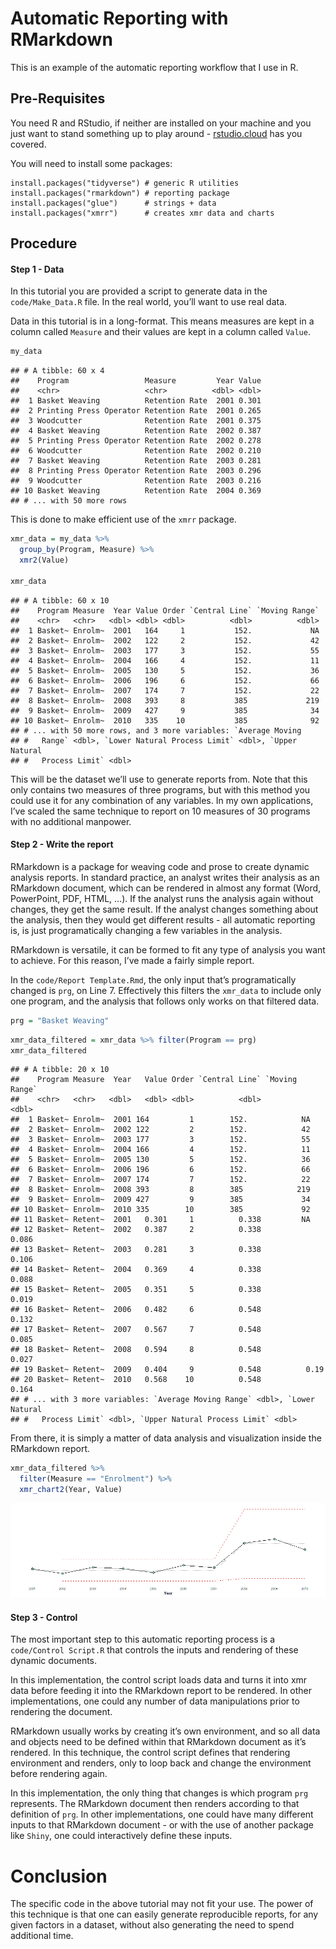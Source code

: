 
# Automatic Reporting with RMarkdown

This is an example of the automatic reporting workflow that I use in R.

## Pre-Requisites

You need R and RStudio, if neither are installed on your machine and you
just want to stand something up to play around -
[rstudio.cloud](https://rstudio.cloud/) has you covered.

You will need to install some packages:

    install.packages("tidyverse") # generic R utilities
    install.packages("rmarkdown") # reporting package
    install.packages("glue")      # strings + data
    install.packages("xmrr")      # creates xmr data and charts

## Procedure

#### Step 1 - Data

In this tutorial you are provided a script to generate data in the
`code/Make_Data.R` file. In the real world, you’ll want to use real
data.

Data in this tutorial is in a long-format. This means measures are kept
in a column called `Measure` and their values are kept in a column
called `Value`.

``` r
my_data
```

    ## # A tibble: 60 x 4
    ##    Program                 Measure         Year Value
    ##    <chr>                   <chr>          <dbl> <dbl>
    ##  1 Basket Weaving          Retention Rate  2001 0.301
    ##  2 Printing Press Operator Retention Rate  2001 0.265
    ##  3 Woodcutter              Retention Rate  2001 0.375
    ##  4 Basket Weaving          Retention Rate  2002 0.387
    ##  5 Printing Press Operator Retention Rate  2002 0.278
    ##  6 Woodcutter              Retention Rate  2002 0.210
    ##  7 Basket Weaving          Retention Rate  2003 0.281
    ##  8 Printing Press Operator Retention Rate  2003 0.296
    ##  9 Woodcutter              Retention Rate  2003 0.216
    ## 10 Basket Weaving          Retention Rate  2004 0.369
    ## # ... with 50 more rows

This is done to make efficient use of the `xmrr` package.

``` r
xmr_data = my_data %>% 
  group_by(Program, Measure) %>% 
  xmr2(Value)

xmr_data
```

    ## # A tibble: 60 x 10
    ##    Program Measure  Year Value Order `Central Line` `Moving Range`
    ##    <chr>   <chr>   <dbl> <dbl> <dbl>          <dbl>          <dbl>
    ##  1 Basket~ Enrolm~  2001   164     1           152.             NA
    ##  2 Basket~ Enrolm~  2002   122     2           152.             42
    ##  3 Basket~ Enrolm~  2003   177     3           152.             55
    ##  4 Basket~ Enrolm~  2004   166     4           152.             11
    ##  5 Basket~ Enrolm~  2005   130     5           152.             36
    ##  6 Basket~ Enrolm~  2006   196     6           152.             66
    ##  7 Basket~ Enrolm~  2007   174     7           152.             22
    ##  8 Basket~ Enrolm~  2008   393     8           385             219
    ##  9 Basket~ Enrolm~  2009   427     9           385              34
    ## 10 Basket~ Enrolm~  2010   335    10           385              92
    ## # ... with 50 more rows, and 3 more variables: `Average Moving
    ## #   Range` <dbl>, `Lower Natural Process Limit` <dbl>, `Upper Natural
    ## #   Process Limit` <dbl>

This will be the dataset we’ll use to generate reports from. Note that
this only contains two measures of three programs, but with this method
you could use it for any combination of any variables. In my own
applications, I’ve scaled the same technique to report on 10 measures of
30 programs with no additional manpower.

#### Step 2 - Write the report

RMarkdown is a package for weaving code and prose to create dynamic
analysis reports. In standard practice, an analyst writes their analysis
as an RMarkdown document, which can be rendered in almost any format
(Word, PowerPoint, PDF, HTML, …). If the analyst runs the analysis again
without changes, they get the same result. If the analyst changes
something about the analysis, then they would get different results -
all automatic reporting is, is just programatically changing a few
variables in the analysis.

RMarkdown is versatile, it can be formed to fit any type of analysis you
want to achieve. For this reason, I’ve made a fairly simple report.

In the `code/Report Template.Rmd`, the only input that’s programatically
changed is `prg`, on Line 7. Effectively this filters the `xmr_data` to
include only one program, and the analysis that follows only works on
that filtered data.

``` r
prg = "Basket Weaving"
```

``` r
xmr_data_filtered = xmr_data %>% filter(Program == prg)
xmr_data_filtered
```

    ## # A tibble: 20 x 10
    ##    Program Measure  Year   Value Order `Central Line` `Moving Range`
    ##    <chr>   <chr>   <dbl>   <dbl> <dbl>          <dbl>          <dbl>
    ##  1 Basket~ Enrolm~  2001 164         1        152.            NA    
    ##  2 Basket~ Enrolm~  2002 122         2        152.            42    
    ##  3 Basket~ Enrolm~  2003 177         3        152.            55    
    ##  4 Basket~ Enrolm~  2004 166         4        152.            11    
    ##  5 Basket~ Enrolm~  2005 130         5        152.            36    
    ##  6 Basket~ Enrolm~  2006 196         6        152.            66    
    ##  7 Basket~ Enrolm~  2007 174         7        152.            22    
    ##  8 Basket~ Enrolm~  2008 393         8        385            219    
    ##  9 Basket~ Enrolm~  2009 427         9        385             34    
    ## 10 Basket~ Enrolm~  2010 335        10        385             92    
    ## 11 Basket~ Retent~  2001   0.301     1          0.338         NA    
    ## 12 Basket~ Retent~  2002   0.387     2          0.338          0.086
    ## 13 Basket~ Retent~  2003   0.281     3          0.338          0.106
    ## 14 Basket~ Retent~  2004   0.369     4          0.338          0.088
    ## 15 Basket~ Retent~  2005   0.351     5          0.338          0.019
    ## 16 Basket~ Retent~  2006   0.482     6          0.548          0.132
    ## 17 Basket~ Retent~  2007   0.567     7          0.548          0.085
    ## 18 Basket~ Retent~  2008   0.594     8          0.548          0.027
    ## 19 Basket~ Retent~  2009   0.404     9          0.548          0.19 
    ## 20 Basket~ Retent~  2010   0.568    10          0.548          0.164
    ## # ... with 3 more variables: `Average Moving Range` <dbl>, `Lower Natural
    ## #   Process Limit` <dbl>, `Upper Natural Process Limit` <dbl>

From there, it is simply a matter of data analysis and visualization
inside the RMarkdown report.

``` r
xmr_data_filtered %>% 
  filter(Measure == "Enrolment") %>% 
  xmr_chart2(Year, Value)
```

![](README_files/figure-gfm/unnamed-chunk-6-1.png)<!-- -->

#### Step 3 - Control

The most important step to this automatic reporting process is a
`code/Control Script.R` that controls the inputs and rendering of these
dynamic documents.

In this implementation, the control script loads data and turns it into
xmr data before feeding it into the RMarkdown report to be rendered. In
other implementations, one could any number of data manipulations prior
to rendering the document.

RMarkdown usually works by creating it’s own environment, and so all
data and objects need to be defined within that RMarkdown document as
it’s rendered. In this technique, the control script defines that
rendering environment and renders, only to loop back and change the
environment before rendering again.

In this implementation, the only thing that changes is which program
`prg` represents. The RMarkdown document then renders according to that
definition of `prg`. In other implementations, one could have many
different inputs to that RMarkdown document - or with the use of another
package like `Shiny`, one could interactively define these inputs.

# Conclusion

The specific code in the above tutorial may not fit your use. The power
of this technique is that one can easily generate reproducible reports,
for any given factors in a dataset, without also generating the need to
spend additional time.

